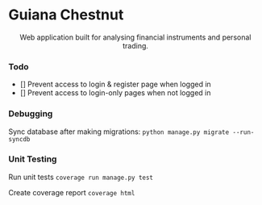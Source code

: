 # Guiana Chestnut
<p style="text-align: center">Web application built for analysing financial instruments and personal trading.</p>

### Todo
- [] Prevent access to login & register page when logged in
- [] Prevent access to login-only pages when not logged in

### Debugging
Sync database after making migrations:
```python manage.py migrate --run-syncdb```

### Unit Testing
Run unit tests
```coverage run manage.py test```

Create coverage report
```coverage html```
